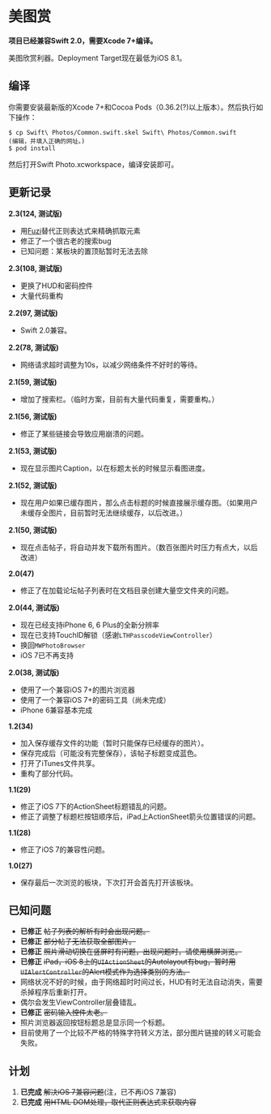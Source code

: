 美图赏
=====

**项目已经兼容Swift 2.0，需要Xcode 7+编译。**

美图欣赏利器。Deployment Target现在最低为iOS 8.1。

编译
----

你需要安装最新版的Xcode 7+和Cocoa Pods（0.36.2(?)以上版本）。然后执行如下操作：

```
$ cp Swift\ Photos/Common.swift.skel Swift\ Photos/Common.swift
(编辑，并填入正确的网址。)
$ pod install
```

然后打开Swift Photo.xcworkspace，编译安装即可。

更新记录
-------

**2.3(124, 测试版)**

- 用[Fuzi](https://github.com/cezheng/Fuzi)替代正则表达式来精确抓取元素
- 修正了一个很古老的搜索bug
- 已知问题：某板块的置顶贴暂时无法去除

**2.3(108, 测试版)**

- 更换了HUD和密码控件
- 大量代码重构

**2.2(97, 测试版)**

- Swift 2.0兼容。

**2.2(78, 测试版)**

- 网络请求超时调整为10s，以减少网络条件不好时的等待。

**2.1(59, 测试版)**

- 增加了搜索栏。（临时方案，目前有大量代码重复，需要重构。）

**2.1(56, 测试版)**

- 修正了某些链接会导致应用崩溃的问题。

**2.1(53, 测试版)**

- 现在显示图片Caption，以在标题太长的时候显示看图进度。

**2.1(52, 测试版)**

- 现在用户如果已缓存图片，那么点击标题的时候直接展示缓存图。（如果用户未缓存全图片，目前暂时无法继续缓存，以后改进。）

**2.1(50, 测试版)**

- 现在点击帖子，将自动并发下载所有图片。（数百张图片时压力有点大，以后改进）

**2.0(47)**

- 修正了在加载论坛帖子列表时在文档目录创建大量空文件夹的问题。

**2.0(44, 测试版)**

- 现在已经支持iPhone 6, 6 Plus的全新分辨率
- 现在已支持TouchID解锁（感谢`LTHPasscodeViewController`）
- 换回`MWPhotoBrowser`
- iOS 7已不再支持

**2.0(38, 测试版)**

- 使用了一个兼容iOS 7+的图片浏览器
- 使用了一个兼容iOS 7+的密码工具（尚未完成）
- iPhone 6兼容基本完成

**1.2(34)**

- 加入保存缓存文件的功能（暂时只能保存已经缓存的图片）。
- 保存完成后（可能没有完整保存），该帖子标题变成蓝色。
- 打开了iTunes文件共享。
- 重构了部分代码。

**1.1(29)**

- 修正了iOS 7下的ActionSheet标题错乱的问题。
- 修正了调整了标题栏按钮顺序后，iPad上ActionSheet箭头位置错误的问题。

**1.1(28)**

- 修正了iOS 7的兼容性问题。

**1.0(27)**

- 保存最后一次浏览的板块，下次打开会首先打开该板块。

已知问题
--------

- **已修正** <del>帖子列表的解析有时会出现问题。</del>
- **已修正** <del>部分帖子无法获取全部图片。</del>
- **已修正** <del>照片滑动切换在竖屏时有问题，出现问题时，请使用横屏浏览。</del>
- **已修正** <del>iPad，iOS 8上的`UIActionSheet`的Autolayout有bug，暂时用`UIAlertController`的Alert模式作为选择类别的方法。</del>
- 网络状况不好的时候，由于网络超时时间过长，HUD有时无法自动消失，需要杀掉程序后重新打开。
- 偶尔会发生ViewController层叠错乱。
- **已修正** <del>密码输入控件太老。<del>
- 照片浏览器返回按钮标题总是显示同一个标题。
- 目前使用了一个比较不严格的特殊字符转义方法，部分图片链接的转义可能会失败。

计划
----

1. **已完成** <del>解决iOS 7兼容问题</del>(注，已不再iOS 7兼容)
2. **已完成** <del>用HTML DOM处理，取代正则表达式来获取内容</del>
